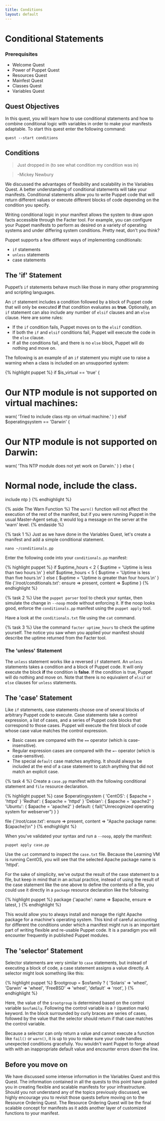 ```yaml
---
title: Conditions
layout: default
---
```


# Conditional Statements

### Prerequisites

- Welcome Quest
- Power of Puppet Quest
- Resources Quest
- Mainfest Quest
- Classes Quest
- Variables Quest

## Quest Objectives
 In this quest, you will learn how to use conditional statements and how to combine conditional logic with variables in order to make your manifests adaptable. To start this quest enter the following command:

	quest --start conditions

## Conditions

> Just dropped in (to see what condition my condition was in)

> -Mickey Newbury

We discussed the advantages of flexibility and scalability in the Variables Quest. A better understanding of conditional statements will take your manifests. Conditional statements allow you to write Puppet code that will return different values or execute different blocks of code depending on the condition you specify.

Writing conditional logic in your manifest allows the system to draw upon facts accessible through the Facter tool. For example, you can configure your Puppet manifests to perform as desired on a variety of operating systems and under differing system conditions. Pretty neat, don't you think?

Puppet supports a few different ways of implementing conditionals:
 
 * `if` statements
 * `unless` statements
 * case statements

## The 'if' Statement

Puppet’s `if` statements behave much like those in many other programming and scripting languages.

An `if` statement includes a condition followed by a block of Puppet code that will only be executed **if** that condition evaluates as **true**. Optionally, an `if` statement can also include any number of `elsif` clauses and an `else` clause. Here are some rules:

- If the `if` condition fails, Puppet moves on to the `elsif` condition.
- If both the `if` and `elsif` conditions fail, Puppet will execute the code in the `else` clause.
- If all the conditions fail, and there is no `else` block, Puppet will do nothing and move on.

The following is an example of an `if` statement you might use to raise a warning when a class is included on an unsupported system:

{% highlight puppet %}
if $is_virtual == 'true' {
  # Our NTP module is not supported on virtual machines:
  warn( 'Tried to include class ntp on virtual machine.' )
}
elsif $operatingsystem == 'Darwin' {
  # Our NTP module is not supported on Darwin:
  warn( 'This NTP module does not yet work on Darwin.' )
}
else {
  # Normal node, include the class.
  include ntp
}
{% endhighlight %}

{% aside The Warn Function %}
The `warn()` function will not affect the execution of the rest of the manifest, but if you were running Puppet in the usual Master-Agent setup, it would log a message on the server at the 'warn' level.
{% endaside %}

{% task 1 %}
Just as we have done in the Variables Quest, let's create a manifest and add a simple conditional statement.

	nano ~/conditionals.pp

Enter the following code into your `conditionals.pp` manifest:

{% highlight puppet %}
if $uptime_hours < 2 {
  $uptime = 'Uptime is less than two hours.\n'
}
elsif $uptime_hours < 5 {
  $uptime = 'Uptime is less than five hours.\n'
}
else {
  $uptime = 'Uptime is greater than four hours.\n'
}
file {'/root/conditionals.txt':
  ensure  => present,
  content => $uptime
}
{% endhighlight %}

{% task 2 %}
Use the `puppet parser` tool to check your syntax, then simulate the change in `--noop` mode without enforcing it. If the noop looks good, enforce the `conditionals.pp` manifest using the `puppet apply` tool.

Have a look at the `conditionals.txt` file using the `cat` command.

{% task 3 %}
Use the command `facter uptime_hours` to check the uptime yourself. The notice you saw when you applied your manifest should describe the uptime returned from the Facter tool.

### The 'unless' Statement

The `unless` statement works like a reversed `if` statement. An `unless` statements takes a condition and a block of Puppet code. It will only execute the block **if** the condition is **false**. If the condition is true, Puppet will do nothing and move on. Note that there is no equivalent of `elsif` or `else` clauses for `unless` statements.

## The 'case' Statement

Like `if` statements, case statements choose one of several blocks of arbitrary Puppet code to execute. Case statements take a control expression, a list of cases, and a series of Puppet code blocks that correspond to those cases. Puppet will execute the first block of code whose case value matches the control expression.

- Basic cases are compared with the `==` operator (which is case-insensitive).
- Regular expression cases are compared with the `=~` operator (which is case-sensitive).
- The special `default` case matches anything. It should always be included at the end of a case statement to catch anything that did not match an explicit case.

{% task 4 %}
Create a `case.pp` manifest with the following conditional statement and `file` resource declaration.

{% highlight puppet %}
case $operatingsystem {
  'CentOS': { $apache = 'httpd' }
  'Redhat': { $apache = 'httpd' }
  'Debian': { $apache = 'apache2' }
  'Ubuntu': { $apache = 'apache2' }
  default: { fail("Unrecognized operating system for webserver") }
}

file {'/root/case.txt':
  ensure  => present,
  content => "Apache package name: ${apache}\n"
}
{% endhighlight %}

When you've validated your syntax and run a `--noop`, apply the manifest:

	puppet apply case.pp
	
Use the `cat` command to inspect the `case.txt` file. Because the Learning VM is running CentOS, you will see that the selected Apache package name is 'httpd'.

For the sake of simplicity, we've output the result of the case statement to a file, but keep in mind that in an actual practice, instead of using the result of the case statement like the one above to define the contents of a file, you could use it directly in a `package` resource declaration like the following:

{% highlight puppet %}
package {'apache':
  name   => $apache,
  ensure => latest,
}
{% endhighlight %}

This would allow you to always install and manage the right Apache package for a machine's operating system. This  kind of careful accounting for different the conditions under which a manifest might run is an important part of writing flexible and re-usable Puppet code. It is a paradigm you will encounter frequently in published Puppet modules.

## The 'selector' Statement
Selector statements are very similar to `case` statements, but instead of executing a block of code, a case statement assigns a value directly. A selector might look something like this:

{% highlight puppet %}
$rootgroup = $osfamily ? {
  'Solaris'  => 'wheel',
  'Darwin'   => 'wheel',
  'FreeBSD'  => 'wheel',
  'default'  => 'root',
}
{% endhighlight %}

Here, the value of the `$rootgroup` is determined based on the control variable `$osfamily`. Following the control variable is a `?` (question mark) keyword. In the block surrounded by curly braces are series of cases, followed by the value that the selector should return if that case matches the control variable.

Because a selector can only return a value and cannot execute a function like `fail()` or `warn()`, it is up to you to make sure your code handles unexpected conditions gracefully. You wouldn't want Puppet to forge ahead with with an inappropriate default value and encounter errors down the line.

## Before you move on

We have discussed some intense information in the Variables Quest and this Quest. The information contained in all the quests to this point have guided you in creating flexible and scalable manifests for your infrastructure. Should you not understand any of the topics previously discussed, we highly encourage you to revisit those quests before moving on to the Resource Ordering Quest. The Resource Ordering Quest will be the final scalable concept for manifests as it adds another layer of customized functions to your manifest.


